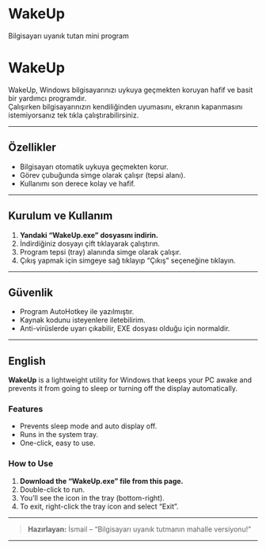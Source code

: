 # WakeUp
Bilgisayarı uyanık tutan mini program
# WakeUp

WakeUp, Windows bilgisayarınızı uykuya geçmekten koruyan hafif ve basit bir yardımcı programdır.  
Çalışırken bilgisayarınızın kendiliğinden uyumasını, ekranın kapanmasını istemiyorsanız tek tıkla çalıştırabilirsiniz.

---

## Özellikler
- Bilgisayarı otomatik uykuya geçmekten korur.
- Görev çubuğunda simge olarak çalışır (tepsi alanı).
- Kullanımı son derece kolay ve hafif.

---

## Kurulum ve Kullanım

1. **Yandaki “WakeUp.exe” dosyasını indirin.**
2. İndirdiğiniz dosyayı çift tıklayarak çalıştırın.
3. Program tepsi (tray) alanında simge olarak çalışır.
4. Çıkış yapmak için simgeye sağ tıklayıp “Çıkış” seçeneğine tıklayın.

---

## Güvenlik

- Program AutoHotkey ile yazılmıştır.  
- Kaynak kodunu isteyenlere iletebilirim.
- Anti-virüslerde uyarı çıkabilir, EXE dosyası olduğu için normaldir.

---

## English

**WakeUp** is a lightweight utility for Windows that keeps your PC awake and prevents it from going to sleep or turning off the display automatically.

### Features
- Prevents sleep mode and auto display off.
- Runs in the system tray.
- One-click, easy to use.

### How to Use

1. **Download the “WakeUp.exe” file from this page.**
2. Double-click to run.
3. You’ll see the icon in the tray (bottom-right).
4. To exit, right-click the tray icon and select “Exit”.

---

> **Hazırlayan:** İsmail – “Bilgisayarı uyanık tutmanın mahalle versiyonu!”

---

